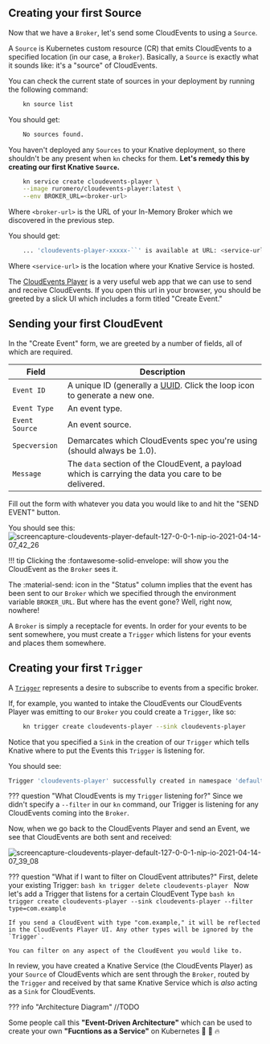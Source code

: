 ## Creating your first Source
Now that we have a `Broker`, let's send some CloudEvents to using a `Source`.

A `Source` is Kubernetes custom resource (CR) that emits CloudEvents to a specified location (in our case, a `Broker`). Basically, a `Source` is exactly what it sounds like: it's a "source" of CloudEvents.

You can check the current state of sources in your deployment by running the following command:

```bash
    kn source list
```

You should get:
```bash
    No sources found.
```

You haven't deployed any `Sources` to your Knative deployment, so there shouldn't be any present when `kn` checks for them. **Let's remedy this by creating our first Knative `Source`.**
```bash
    kn service create cloudevents-player \
    --image ruromero/cloudevents-player:latest \
    --env BROKER_URL=<broker-url>
```
Where `<broker-url>` is the URL of your In-Memory Broker which we discovered in the previous step.

You should get:
```bash
    ... 'cloudevents-player-xxxxx-``' is available at URL: <service-url>
```
Where `<service-url>` is the location where your Knative Service is hosted.

The [CloudEvents Player](https://github.com/ruromero/cloudevents-player) is a very useful web app that we can use to send and receive CloudEvents. If you open this url in your browser, you should be greeted by a slick UI which includes a form titled "Create Event."

## Sending your first CloudEvent
In the "Create Event" form, we are greeted by a number of fields, all of which are required.

| Field          | Description |
|----------------|-------------|
| `Event ID`     | A unique ID (generally a [UUID](https://en.wikipedia.org/wiki/Universally_unique_identifier#:~:text=A%20universally%20unique%20identifier%20(UUID,%2C%20for%20practical%20purposes%2C%20unique.)). Click the loop icon to generate a new one.   |
| `Event Type`   | An event type.|
| `Event Source` | An event source.|
| `Specversion`  | Demarcates which CloudEvents spec you're using (should always be 1.0).|
| `Message`      | The `data` section of the CloudEvent, a payload which is carrying the data you care to be delivered.|

Fill out the form with whatever you data you would like to and hit the "SEND EVENT" button.

You should see this:
![screencapture-cloudevents-player-default-127-0-0-1-nip-io-2021-04-14-07_42_26](https://user-images.githubusercontent.com/16281246/114704777-fcabc180-9cf4-11eb-8cd8-ae85ca32101e.png)

!!! tip Clicking the :fontawesome-solid-envelope: will show you the CloudEvent as the `Broker` sees it.

The :material-send: icon in the "Status" column implies that the event has been sent to our `Broker` which we specified through the environment variable `BROKER_URL`. But where has the event gone? Well, right now, nowhere!

A `Broker` is simply a receptacle for events. In order for your events to be sent somewhere, you must create a `Trigger` which listens for your events and places them somewhere.

## Creating your first `Trigger`
A [`Trigger`](../eventing/triggers/) represents a desire to subscribe to events from a specific broker.

If, for example, you wanted to intake the CloudEvents our CloudEvents Player was emitting to our `Broker` you could create a `Trigger`, like so:

```bash
    kn trigger create cloudevents-player --sink cloudevents-player
```
Notice that you specified a `Sink` in the creation of our `Trigger` which tells Knative where to put the Events this `Trigger` is listening for.

You should see:
```bash
Trigger 'cloudevents-player' successfully created in namespace 'default'.
```

??? question "What CloudEvents is my `Trigger` listening for?"
    Since we didn't specify a `--filter` in our `kn` command, our Trigger is listening for any CloudEvents coming into the `Broker`.

Now, when we go back to the CloudEvents Player and send an Event, we see that CloudEvents are both sent and received:

![screencapture-cloudevents-player-default-127-0-0-1-nip-io-2021-04-14-07_39_08](https://user-images.githubusercontent.com/16281246/114704377-8909b480-9cf4-11eb-9db0-815223199b5b.png)


??? question "What if I want to filter on CloudEvent attributes?"
    First, delete your existing Trigger:
    ```bash
      kn trigger delete cloudevents-player
    ```
    Now let's add a Trigger that listens for a certain CloudEvent Type
    ```bash
      kn trigger create cloudevents-player --sink cloudevents-player --filter type=com.example
    ```

    If you send a CloudEvent with type "com.example," it will be reflected in the CloudEvents Player UI. Any other types will be ignored by the `Trigger`.

    You can filter on any aspect of the CloudEvent you would like to.

In review, you have created a Knative Service (the CloudEvents Player) as your `Source` of CloudEvents which are sent through the `Broker`, routed by the `Trigger` and received by that same Knative Service which is *also* acting as a `Sink` for CloudEvents.

??? info "Architecture Diagram"
    //TODO

Some people call this **"Event-Driven Architecture"** which can be used to create your own **"Fucntions as a Service"** on Kubernetes :tada: :taco: :fire:
